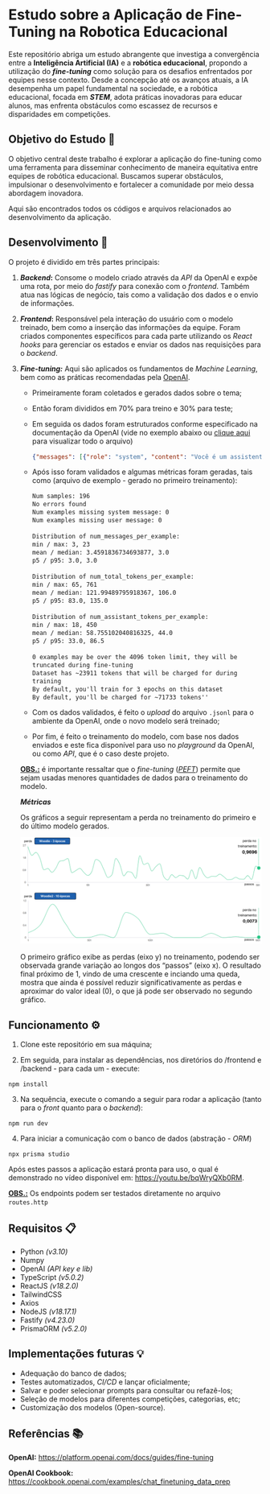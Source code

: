 # Estudo sobre a Aplicação de Fine-Tuning na Robotica Educacional 

Este repositório abriga um estudo abrangente que investiga a convergência entre a <b>Inteligência Artificial (IA)</b> e a <b>robótica educacional</b>, propondo a utilização do <b><i>fine-tuning</i></b> como solução para os desafios enfrentados por equipes nesse contexto. Desde a concepção até os avanços atuais, a IA desempenha um papel fundamental na sociedade, e a robótica educacional, focada em <b><i>STEM</i></b>, adota práticas inovadoras para educar alunos, mas enfrenta obstáculos como escassez de recursos e disparidades em competições.

## Objetivo do Estudo 🎯
O objetivo central deste trabalho é explorar a aplicação do fine-tuning como uma ferramenta para disseminar conhecimento de maneira equitativa entre equipes de robótica educacional. Buscamos superar obstáculos, impulsionar o desenvolvimento e fortalecer a comunidade por meio dessa abordagem inovadora.

Aqui são encontrados todos os códigos e arquivos relacionados ao desenvolvimento da aplicação.

## Desenvolvimento 🔨

O projeto é dividido em três partes principais:

1. **<i>Backend</i>:** Consome o modelo criado através da <i>API</i> da OpenAI e expõe uma rota, por meio do <i>fastify</i> para conexão com o <i>frontend</i>. Também atua nas lógicas de negócio, tais como a validação dos dados e o envio de informações.


2. **<i>Frontend</i>:** Responsável pela interação do usuário com o modelo treinado, bem como a inserção das informações da equipe. Foram criados componentes específicos para cada parte utilizando os <i>React hooks</i> para gerenciar os estados e enviar os dados nas requisições para o <i>backend</i>.


3. **<i>Fine-tuning:</i>** Aqui são aplicados os fundamentos de <i>Machine Learning</i>, bem como as práticas recomendadas pela <a href="#openai">OpenAI</a>.
    * Primeiramente foram coletados e gerados dados sobre o tema;
    * Então foram divididos em 70% para treino e 30% para teste; 
    * Em seguida os dados foram estruturados conforme especificado na documentação da OpenAI (vide no exemplo abaixo ou <a href="https://github.com/jvoliveirag/TCC/blob/main/fine_tuning/data/training_data.jsonl">clique aqui</a> para visualizar todo o arquivo)

      ~~~JSON
      {"messages": [{"role": "system", "content": "Você é um assistente técnico que ajuda uma equipe da FIRST LEGO League no processo de design de robôs, que inclui montagem com peças LEGO (rodas, sensores, controladores, etc), programação em blocos, estratégia na mesa de missões, documentação, apresentação, melhorias contínuas, pensamento crítico, proatividade e trabalho em equipe."}, {"role": "user", "content": "Como nós podemos ajustar as configurações do controlador PID para atender às necessidades específicas do nosso robô, considerando a estratégia de missão?"}, {"role": "assistant", "content": "Realizem testes práticos, coletem dados de desempenho, e ajustem os parâmetros do PID com base nos resultados para otimizar o controle do robô."}]}
      ~~~

    * Após isso foram validados e algumas métricas foram geradas, tais como (arquivo de exemplo - gerado no primeiro treinamento):

      ```
      Num samples: 196
      No errors found
      Num examples missing system message: 0
      Num examples missing user message: 0

      Distribution of num_messages_per_example:
      min / max: 3, 23
      mean / median: 3.4591836734693877, 3.0
      p5 / p95: 3.0, 3.0

      Distribution of num_total_tokens_per_example:
      min / max: 65, 761
      mean / median: 121.99489795918367, 106.0
      p5 / p95: 83.0, 135.0

      Distribution of num_assistant_tokens_per_example:
      min / max: 18, 450
      mean / median: 58.755102040816325, 44.0
      p5 / p95: 33.0, 86.5

      0 examples may be over the 4096 token limit, they will be truncated during fine-tuning
      Dataset has ~23911 tokens that will be charged for during training
      By default, you'll train for 3 epochs on this dataset
      By default, you'll be charged for ~71733 tokens''
      ```

    * Com os dados validados, é feito o <i>upload</i> do arquivo <code>.jsonl</code> para o ambiente da OpenAI, onde o novo modelo será treinado;

    * Por fim, é feito o treinamento do modelo, com base nos dados enviados e este fica disponível para uso no <i>playground</i> da OpenAI, ou como <i>API</i>, que é o caso deste projeto.

    <b><u>OBS.:</u></b> é importante ressaltar que o <i>fine-tuning</i> (<i><a href="https://www.leewayhertz.com/parameter-efficient-fine-tuning/">PEFT</a></i>) permite que sejam usadas menores quantidades de dados para o treinamento do modelo.

    ***Métricas***

    Os gráficos a seguir representam a perda no treinamento do primeiro e do último modelo gerados. 
    
    <img src="./images/graficos_perda.png">
    
    O primeiro gráfico exibe as perdas (eixo y) no treinamento, podendo ser observada grande variação ao longos dos “passos” (eixo x). O resultado final próximo de 1, vindo de uma crescente e inciando uma queda, mostra que ainda é possível reduzir significativamente as perdas e aproximar do valor ideal (0), o que já pode ser observado no segundo gráfico.


## Funcionamento ⚙️

1. Clone este repositório em sua máquina;

2. Em seguida, para instalar as dependências, nos diretórios do /frontend e /backend - para cada um - execute:

```
npm install
```

3. Na sequência, execute o comando a seguir para rodar a aplicação (tanto para o <i>front</i> quanto para o <i>backend</i>):
```
npm run dev
```

4. Para iniciar a comunicação com o banco de dados (abstração - <i>ORM</i>)
```
npx prisma studio
```

Após estes passos a aplicação estará pronta para uso, o qual é demonstrado no vídeo disponível em: https://youtu.be/bqWryQXb0RM.

<b><u>OBS.:</u></b> Os endpoints podem ser testados diretamente no arquivo <code>routes.http</code>

## Requisitos 📋
* Python <i>(v3.10)</i>
* Numpy
* OpenAI <i>(API key e lib)</i>
* TypeScript <i>(v5.0.2)</i>
* ReactJS <i>(v18.2.0)</i>
* TailwindCSS
* Axios
* NodeJS <i>(v18.17.1)</i>
* Fastify <i>(v4.23.0)</i>
* PrismaORM <i>(v5.2.0)</i>

## Implementações futuras 💡
* Adequação do banco de dados;
* Testes automatizados, <i>CI/CD</i> e lançar oficialmente;
* Salvar e poder selecionar prompts para consultar ou refazê-los;
* Seleção de modelos para diferentes competições, categorias, etc;
* Customização dos modelos (Open-source).

## Referências 📚

<b><a id="openai">OpenAI</a>:</b> https://platform.openai.com/docs/guides/fine-tuning

<b>OpenAI Cookbook:</b> https://cookbook.openai.com/examples/chat_finetuning_data_prep


